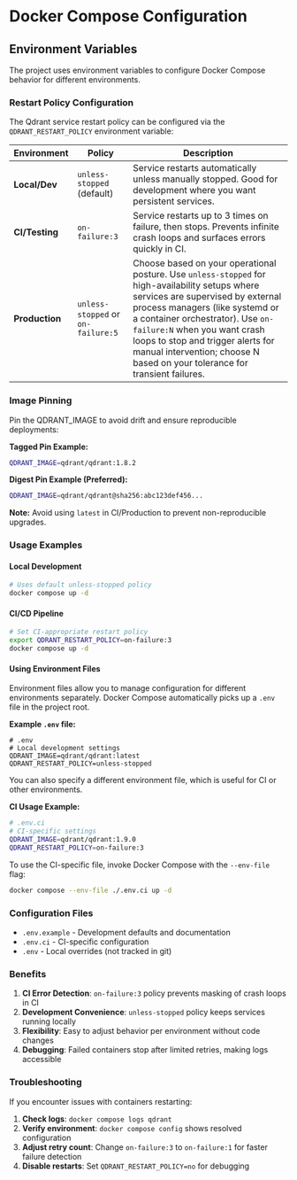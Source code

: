 # Docker Compose Configuration

## Environment Variables

The project uses environment variables to configure Docker Compose behavior
for different environments.

### Restart Policy Configuration

The Qdrant service restart policy can be configured via the
`QDRANT_RESTART_POLICY` environment variable:

| Environment | Policy | Description |
|-------------|--------|-------------|
| **Local/Dev** | `unless-stopped` (default) | Service restarts automatically unless manually stopped. Good for development where you want persistent services. |
| **CI/Testing** | `on-failure:3` | Service restarts up to 3 times on failure, then stops. Prevents infinite crash loops and surfaces errors quickly in CI. |
| **Production** | `unless-stopped` or `on-failure:5` | Choose based on your operational posture. Use `unless-stopped` for high-availability setups where services are supervised by external process managers (like systemd or a container orchestrator). Use `on-failure:N` when you want crash loops to stop and trigger alerts for manual intervention; choose N based on your tolerance for transient failures. |

### Image Pinning

Pin the QDRANT_IMAGE to avoid drift and ensure reproducible deployments:

**Tagged Pin Example:**
```bash
QDRANT_IMAGE=qdrant/qdrant:1.8.2
```

**Digest Pin Example (Preferred):**
```bash
QDRANT_IMAGE=qdrant/qdrant@sha256:abc123def456...
```

**Note:** Avoid using `latest` in CI/Production to prevent non-reproducible upgrades.

### Usage Examples

#### Local Development

```bash
# Uses default unless-stopped policy
docker compose up -d
```

#### CI/CD Pipeline

```bash
# Set CI-appropriate restart policy
export QDRANT_RESTART_POLICY=on-failure:3
docker compose up -d
```

#### Using Environment Files

Environment files allow you to manage configuration for different environments separately. Docker Compose automatically picks up a `.env` file in the project root.

**Example `.env` file:**
```
# .env
# Local development settings
QDRANT_IMAGE=qdrant/qdrant:latest
QDRANT_RESTART_POLICY=unless-stopped
```

You can also specify a different environment file, which is useful for CI or other environments.

**CI Usage Example:**
```bash
# .env.ci
# CI-specific settings
QDRANT_IMAGE=qdrant/qdrant:1.9.0
QDRANT_RESTART_POLICY=on-failure:3
```

To use the CI-specific file, invoke Docker Compose with the `--env-file` flag:
```bash
docker compose --env-file ./.env.ci up -d
```

### Configuration Files

- `.env.example` - Development defaults and documentation
- `.env.ci` - CI-specific configuration
- `.env` - Local overrides (not tracked in git)

### Benefits

1. **CI Error Detection**: `on-failure:3` policy prevents masking of crash
   loops in CI
2. **Development Convenience**: `unless-stopped` policy keeps services
   running locally
3. **Flexibility**: Easy to adjust behavior per environment without code
   changes
4. **Debugging**: Failed containers stop after limited retries, making logs
   accessible

### Troubleshooting

If you encounter issues with containers restarting:

1. **Check logs**: `docker compose logs qdrant`
2. **Verify environment**: `docker compose config` shows resolved
   configuration
3. **Adjust retry count**: Change `on-failure:3` to `on-failure:1` for faster
   failure detection
4. **Disable restarts**: Set `QDRANT_RESTART_POLICY=no` for debugging
